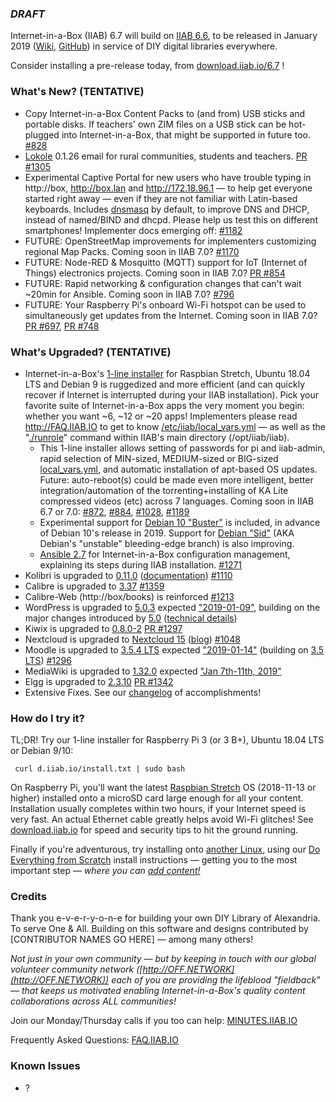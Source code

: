 ### _**DRAFT**_

Internet-in-a-Box (IIAB) 6.7 will build on [IIAB 6.6](https://github.com/iiab/iiab/wiki/IIAB-6.6-Release-Notes), to be released in January 2019 ([Wiki](http://wiki.laptop.org/go/IIAB/6.7), [GitHub](https://github.com/iiab/iiab/milestone/4)) in service of DIY digital libraries everywhere.

Consider installing a pre-release today, from <a href=http://download.iiab.io/6.7/>download.iiab.io/6.7</a> !

### What's New? (TENTATIVE)

* Copy Internet-in-a-Box Content Packs to (and from) USB sticks and portable disks.  If teachers' own ZIM files on a USB stick can be hot-plugged into Internet-in-a-Box, that might be supported in future too.  [#828](https://github.com/iiab/iiab/issues/828)
* [Lokole](https://ascoderu.ca/) 0.1.26 email for rural communities, students and teachers.  [PR #1305](https://github.com/iiab/iiab/pull/1305)
* Experimental Captive Portal for new users who have trouble typing in http://box, http://box.lan and http://172.18.96.1 &mdash; to help get everyone started right away &mdash; even if they are not familiar with Latin-based keyboards.  Includes [dnsmasq](https://github.com/iiab/iiab/blob/master/vars/local_vars_medium.yml#L51-L60) by default, to improve DNS and DHCP, instead of named/BIND and dhcpd.  Please help us test this on different smartphones!  Implementer docs emerging off:  [#1182](https://github.com/iiab/iiab/issues/1182)
* FUTURE: OpenStreetMap improvements for implementers customizing regional Map Packs.  Coming soon in IIAB 7.0?  [#1170](https://github.com/iiab/iiab/issues/1170)
* FUTURE: Node-RED & Mosquitto (MQTT) support for IoT (Internet of Things) electronics projects.  Coming soon in IIAB 7.0?  [PR #854](https://github.com/iiab/iiab/pull/854)
* FUTURE: Rapid networking & configuration changes that can't wait ~20min for Ansible.  Coming soon in IIAB 7.0?  [#796](https://github.com/iiab/iiab/issues/796)
* FUTURE: Your Raspberry Pi's onboard Wi-Fi hotspot can be used to simultaneously get updates from the Internet.  Coming soon in IIAB 7.0?  [PR #697](https://github.com/iiab/iiab/pull/697), [PR #748](https://github.com/iiab/iiab/pull/748)

### What's Upgraded? (TENTATIVE)

* Internet-in-a-Box's [1-line installer](http://download.iiab.io/6.7/) for Raspbian Stretch, Ubuntu 18.04 LTS and Debian 9 is ruggedized and more efficient (and can quickly recover if Internet is interrupted during your IIAB installation).  Pick your favorite suite of Internet-in-a-Box apps the very moment you begin: whether you want ~6, ~12 or ~20 apps!  Implementers please read http://FAQ.IIAB.IO to get to know [/etc/iiab/local_vars.yml](http://wiki.laptop.org/go/IIAB/local_vars.yml) — as well as the "[./runrole](https://github.com/iiab/iiab/blob/master/runrole)" command within IIAB's main directory (/opt/iiab/iiab).
  * This 1-line installer allows setting of passwords for pi and iiab-admin, rapid selection of MIN-sized, MEDIUM-sized or BIG-sized [local_vars.yml](http://wiki.laptop.org/go/IIAB/local_vars.yml), and automatic installation of apt-based OS updates.  Future: auto-reboot(s) could be made even more intelligent, better integration/automation of the torrenting+installing of KA Lite compressed videos (etc) across 7 languages.  Coming soon in IIAB 6.7 or 7.0:  [#872](https://github.com/iiab/iiab/issues/872), [#884](https://github.com/iiab/iiab/issues/884), [#1028](https://github.com/iiab/iiab/issues/1028), [#1189](https://github.com/iiab/iiab/issues/1189)
  * Experimental support for [Debian 10 "Buster"](https://www.debian.org/devel/debian-installer/) is included, in advance of Debian 10's release in 2019.  Support for [Debian "Sid"](http://cdimage.debian.org/cdimage/daily-builds/sid_d-i/current/amd64/iso-cd/) (AKA Debian's "unstable" bleeding-edge branch) is also improving.
  * [Ansible 2.7](https://docs.ansible.com/ansible/devel/porting_guides/porting_guide_2.7.html) for Internet-in-a-Box configuration management, explaining its steps during IIAB installation.  [#1271](https://github.com/iiab/iiab/pull/1271)
* Kolibri is upgraded to [0.11.0](https://medium.com/kolibri-releases/kolibri-v0-11-is-here-1ba5c878c6ba) ([documentation](https://kolibri.readthedocs.io/en/latest/manage.html)) [#1110](https://github.com/iiab/iiab/issues/1110)
* Calibre is upgraded to [3.37](https://calibre-ebook.com/whats-new)  [#1359](https://github.com/iiab/iiab/issues/1359)
* Calibre-Web (http://box/books) is reinforced  [#1213](https://github.com/iiab/iiab/pull/1213)
* WordPress is upgraded to [5.0.3](https://wordpress.org/news/2019/01/wordpress-5-0-3-maintenance-release/) expected ["2019-01-09"](https://github.com/iiab/iiab/issues/1360), building on the major changes introduced by [5.0](https://wordpress.org/news/2018/12/bebo/) ([technical details](https://make.wordpress.org/core/tag/5-0/))
* Kiwix is upgraded to [0.8.0-2](https://github.com/kiwix/kiwix-tools/blob/master/Changelog)  [PR #1297](https://github.com/iiab/iiab/pull/1297)
* Nextcloud is upgraded to [Nextcloud 15](https://nextcloud.com/changelog/#latest15) ([blog](https://nextcloud.com/blog/))  [#1048](https://github.com/iiab/iiab/issues/1048)
* Moodle is upgraded to [3.5.4 LTS](https://docs.moodle.org/dev/Moodle_3.5.4_release_notes) expected ["2019-01-14"](https://github.com/iiab/iiab/issues/1296) (building on [3.5 LTS](https://docs.moodle.org/dev/Releases#Moodle_3.5_.28LTS.29))  [#1296](https://github.com/iiab/iiab/issues/1296)
* MediaWiki is upgraded to [1.32.0](https://lists.wikimedia.org/pipermail/mediawiki-announce/2019-January/thread.html) expected ["Jan 7th-11th, 2019"](https://github.com/iiab/iiab/issues/1358)
* Elgg is upgraded to [2.3.10](https://github.com/Elgg/Elgg/blob/2.3.10/CHANGELOG.md)  [PR #1342](https://github.com/iiab/iiab/pull/1342)
* Extensive Fixes.  See our [changelog](https://github.com/iiab/iiab/milestone/4?closed=1) of accomplishments!

### How do I try it?

TL;DR!  Try our 1-line installer for Raspberry Pi 3 (or 3 B+), Ubuntu 18.04 LTS or Debian 9/10:

     curl d.iiab.io/install.txt | sudo bash

On Raspberry Pi, you'll want the latest [Raspbian Stretch](https://www.raspberrypi.org/downloads/raspbian/) OS (2018-11-13 or higher) installed onto a microSD card large enough for all your content.  Installation usually completes within two hours, if your Internet speed is very fast.  An actual Ethernet cable greatly helps avoid Wi-Fi glitches!  See [download.iiab.io](http://download.iiab.io/) for speed and security tips to hit the ground running.

Finally if you're adventurous, try installing onto [another Linux](https://github.com/iiab/iiab/wiki/IIAB-Platforms), using our [Do Everything from Scratch](https://github.com/iiab/iiab/wiki/IIAB-Installation#do-everything-from-scratch) install instructions &mdash; getting you to the most important step &mdash; _where you can [add content!](https://github.com/iiab/iiab/wiki/IIAB-Installation#add-content)_

### Credits

Thank you e-v-e-r-y-o-n-e for building your own DIY Library of Alexandria.  To serve One & All.  Building on this software and designs contributed by [CONTRIBUTOR NAMES GO HERE] &mdash; among many others!

_Not just in your own community &mdash; but by keeping in touch with our global volunteer community network ([http://OFF.NETWORK](http://OFF.NETWORK)) each of you are providing the lifeblood "fieldback" &mdash; that keeps us motivated enabling Internet-in-a-Box's quality content collaborations across ALL communities!_

Join our Monday/Thursday calls if you too can help: [MINUTES.IIAB.IO](http://MINUTES.IIAB.IO)

Frequently Asked Questions: [FAQ.IIAB.IO](http://FAQ.IIAB.IO)

### Known Issues

* ?